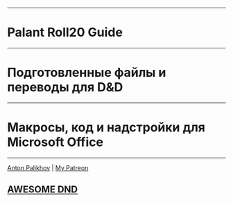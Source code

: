 
***

# Palant Roll20 Guide


***

# Подготовленные файлы и переводы для D&D


***

# Макросы, код и надстройки для Microsoft Office



***

[Anton Palikhov](https://palikhov.github.io) | [My Patreon]()

## [AWESOME DND](https://github.com/palikhov/awesome-dnd)

